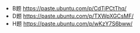 * B题 https://paste.ubuntu.com/p/CdTjPCtThq/
* D题 https://paste.ubuntu.com/p/TXWpXGCsMF/
* H题 https://paste.ubuntu.com/p/wKzY7S6bww/
